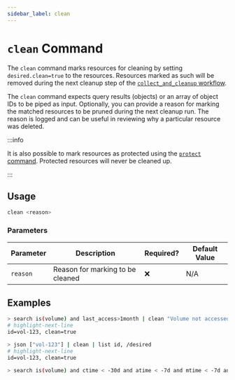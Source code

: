 ```yaml
---
sidebar_label: clean
---
```


# `clean` Command

The `clean` command marks resources for cleaning by setting `desired.clean=true` to the resources. Resources marked as such will be removed during the next cleanup step of the [`collect_and_cleanup` workflow](../../../concepts/workflows/index.md#collect_and_cleanup-workflow).

The `clean` command expects query results (objects) or an array of object IDs to be piped as input. Optionally, you can provide a reason for marking the matched resources to be pruned during the next cleanup run. The reason is logged and can be useful in reviewing why a particular resource was deleted.

:::info

It is also possible to mark resources as protected using the [`protect` command](./protect.md). Protected resources will never be cleaned up.

:::

## Usage

```bash
clean <reason>
```

### Parameters

| Parameter | Description                      | Required? | Default Value |
| --------- | -------------------------------- | --------- | ------------- |
| `reason`  | Reason for marking to be cleaned | ❌        | N/A           |

## Examples

```bash title="Mark volumes that have not been accessed in the last month for cleanup, and list the ID and desired section for each"
> search is(volume) and last_access>1month | clean "Volume not accessed for longer than 1 month" | list id, /desired
# highlight-next-line
​id=vol-123, clean=true
```

```bash title="Manually mark specific resources for cleanup"
> json ["vol-123"] | clean | list id, /desired
# highlight-next-line
​id=vol-123, clean=true
```

```bash title="Mark all unused EBS volume older than 30 days that had no I/O during the past 7 days for cleaning"
> search is(volume) and ctime < -30d and atime < -7d and mtime < -7d and volume_status = available | clean "older than 30d with more then 7d of not beeing used"
```
